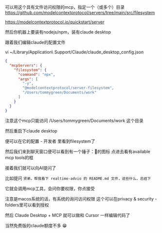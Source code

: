 可以用这个具有文件访问权限的mcp，指定一个（或多个）目录
https://github.com/modelcontextprotocol/servers/tree/main/src/filesystem

https://modelcontextprotocol.io/quickstart/server

然后你机器上要装有nodejs/npm，装有claude desktop

跟着我们编辑claude的配置文件

vi ~/Library/Application\ Support/Claude/claude_desktop_config.json

```json
{
  "mcpServers": {
    "filesystem": {
      "command": "npx",
      "args": [
        "-y",
        "@modelcontextprotocol/server-filesystem",
        "/Users/tommygreen/Documents/work"
      ]
    }
  }
}
```

注意这个mcp只能访问 /Users/tommygreen/Documents/work 这个目录

然后重启下claude desktop

便可以在它的配置 - 开发者 里看到filesystem了

然后我们来到聊天窗口便可以看到有一个锤子：🔨的图标 点进去看有available mcp tools的框

接着我们就可以向AI提问了

比如提问 `贤弟，帮我看下 realtime-advio 的 README.md 文件，说些什么，总结下`

它就会调用mcp工具，会问你要权限，你点接受

注意是macos系统的话，有系统的询问访问权限 这个可以在privacy & security - folders里可以看到授权

然后 Claude Desktop + MCP 就可以做和 Cursor 一样编辑代码了

当然免费版的claude额度不多 😁
